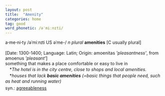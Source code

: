 ```yaml
---
layout: post
title:  "Amenity"
categories: home
tag: good
word_phonetic: /əˈmiːnɪti/
---
```

<DIV style="MARGIN: 0px 0px 5px">a<B>·</B>me<B>·</B>ni<B>·</B>ty /əˈmiːnɪti US əˈme-/ <I>n</I> <I>plural</I> <B>amenities</B> [C usually plural]<BR><BR>[Date: 1300-1400; Language: Latin; Origin: amoenitas <I>'pleasantness'</I>, from amoenus <I>'pleasant'</I>]<BR>something that makes a place comfortable or easy to live in<BR>　*<I>The hotel is in the city centre, close to shops and local amenities.</I><BR>　*<I>houses that lack <B>basic amenities</B> (=basic things that people need, such as heat and running water)</I></DIV>
<DIV style="MARGIN: 0px 0px 5px">
<DIV style="MARGIN: 4px 0px">syn.: <A href="{{ site.baseurl }}/agreeableness"><U>agreeableness</U></A></DIV></DIV>
